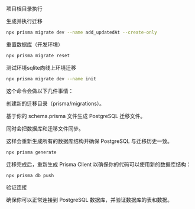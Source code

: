 项目根目录执行


生成并执行迁移
```bash
npx prisma migrate dev --name add_updatedAt --create-only


```

重置数据库（开发环境）
```bash
npx prisma migrate reset


```

测试环境sqlite向线上环境迁移
```bash
npx prisma migrate dev --name init


```
这个命令会做以下几件事情：

创建新的迁移目录（prisma/migrations）。

基于你的 schema.prisma 文件生成 PostgreSQL 迁移文件。

同时会把数据库和迁移文件同步。

这样会重新生成所有的数据库结构并确保 PostgreSQL 与迁移历史一致。


```bash
npx prisma generate

```
迁移完成后，重新生成 Prisma Client 以确保你的代码可以使用新的数据库结构：

```bash
npx prisma db push

```
验证连接

确保你可以正常连接到 PostgreSQL 数据库，并验证数据库的表和数据。